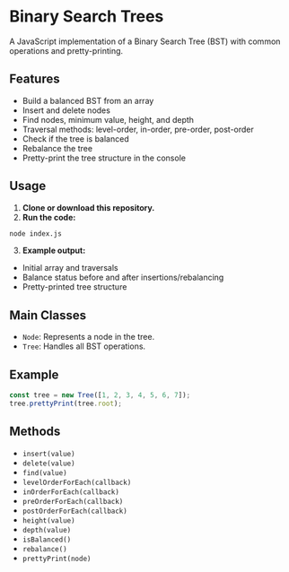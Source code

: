 # Binary Search Trees

A JavaScript implementation of a Binary Search Tree (BST) with common operations and pretty-printing.

## Features

- Build a balanced BST from an array
- Insert and delete nodes
- Find nodes, minimum value, height, and depth
- Traversal methods: level-order, in-order, pre-order, post-order
- Check if the tree is balanced
- Rebalance the tree
- Pretty-print the tree structure in the console

## Usage

1. **Clone or download this repository.**
2. **Run the code:**

```bash
node index.js
```

3. **Example output:**

- Initial array and traversals
- Balance status before and after insertions/rebalancing
- Pretty-printed tree structure

## Main Classes

- `Node`: Represents a node in the tree.
- `Tree`: Handles all BST operations.

## Example

```javascript
const tree = new Tree([1, 2, 3, 4, 5, 6, 7]);
tree.prettyPrint(tree.root);
```

## Methods

- `insert(value)`
- `delete(value)`
- `find(value)`
- `levelOrderForEach(callback)`
- `inOrderForEach(callback)`
- `preOrderForEach(callback)`
- `postOrderForEach(callback)`
- `height(value)`
- `depth(value)`
- `isBalanced()`
- `rebalance()`
- `prettyPrint(node)`
